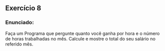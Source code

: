 ## Exercício 8

### Enunciado:
Faça um Programa que pergunte quanto você ganha por hora e o número de horas trabalhadas no mês. Calcule e mostre o total do seu salário no referido mês.
    
